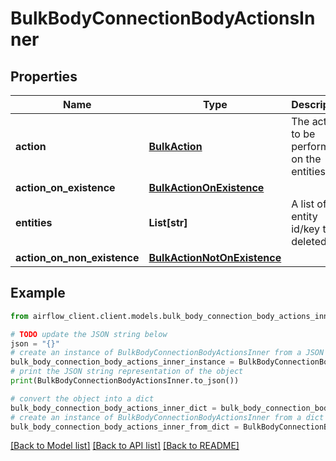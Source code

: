 # BulkBodyConnectionBodyActionsInner


## Properties

Name | Type | Description | Notes
------------ | ------------- | ------------- | -------------
**action** | [**BulkAction**](BulkAction.md) | The action to be performed on the entities. | 
**action_on_existence** | [**BulkActionOnExistence**](BulkActionOnExistence.md) |  | [optional] 
**entities** | **List[str]** | A list of entity id/key to be deleted. | 
**action_on_non_existence** | [**BulkActionNotOnExistence**](BulkActionNotOnExistence.md) |  | [optional] 

## Example

```python
from airflow_client.client.models.bulk_body_connection_body_actions_inner import BulkBodyConnectionBodyActionsInner

# TODO update the JSON string below
json = "{}"
# create an instance of BulkBodyConnectionBodyActionsInner from a JSON string
bulk_body_connection_body_actions_inner_instance = BulkBodyConnectionBodyActionsInner.from_json(json)
# print the JSON string representation of the object
print(BulkBodyConnectionBodyActionsInner.to_json())

# convert the object into a dict
bulk_body_connection_body_actions_inner_dict = bulk_body_connection_body_actions_inner_instance.to_dict()
# create an instance of BulkBodyConnectionBodyActionsInner from a dict
bulk_body_connection_body_actions_inner_from_dict = BulkBodyConnectionBodyActionsInner.from_dict(bulk_body_connection_body_actions_inner_dict)
```
[[Back to Model list]](../README.md#documentation-for-models) [[Back to API list]](../README.md#documentation-for-api-endpoints) [[Back to README]](../README.md)


